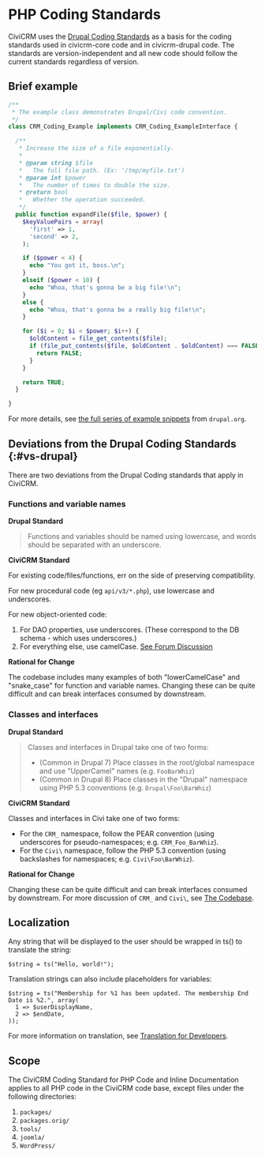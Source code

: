 # PHP Coding Standards

CiviCRM uses the [Drupal Coding Standards](https://www.drupal.org/docs/develop/standards) as a basis for the coding standards used in civicrm-core code and in civicrm-drupal code.
The standards are version-independent and all new code should follow the current standards regardless of version. 

## Brief example

```php
/**
 * The example class demonstrates Drupal/Civi code convention.
 */
class CRM_Coding_Example implements CRM_Coding_ExampleInterface {

  /**
   * Increase the size of a file exponentially.
   *
   * @param string $file
   *   The full file path. (Ex: '/tmp/myfile.txt')
   * @param int $power
   *   The number of times to double the size.
   * @return bool
   *   Whether the operation succeeded.
   */
  public function expandFile($file, $power) {
    $keyValuePairs = array(
      'first' => 1,
      'second' => 2,
    );

    if ($power < 4) {
      echo "You got it, boss.\n";
    }
    elseif ($power < 10) {
      echo "Whoa, that's gonna be a big file!\n";
    }
    else {
      echo "Whoa, that's gonna be a really big file!\n";
    }

    for ($i = 0; $i < $power; $i++) {
      $oldContent = file_get_contents($file);
      if (file_put_contents($file, $oldContent . $oldContent) === FALSE) {
        return FALSE;
      }
    }

    return TRUE;
  }

}
```

For more details, see [the full series of example snippets](https://www.drupal.org/docs/develop/standards/coding-standards) from `drupal.org`.

## Deviations from the Drupal Coding Standards {:#vs-drupal}

There are two deviations from the Drupal Coding standards that apply in CiviCRM.

### Functions and variable names

**Drupal Standard**

> Functions and variables should be named using lowercase, and words should be separated with an underscore.

**CiviCRM Standard**

For existing code/files/functions, err on the side of preserving compatibility.

For new procedural code (eg `api/v3/*.php`), use lowercase and underscores.
 
For new object-oriented code:

1. For DAO properties, use underscores. (These correspond to the DB schema - which uses underscores.)
2. For everything else, use camelCase. [See Forum Discussion](http://forum.civicrm.org/index.php/topic,35519.0.html)

**Rational for Change**

The codebase includes many examples of both "lowerCamelCase" and "snake_case" for function and variable names. Changing these can be quite difficult and can break interfaces consumed by downstream.


### Classes and interfaces

**Drupal Standard**

> Classes and interfaces in Drupal take one of two forms:
> 
> * (Common in Drupal 7) Place classes in the root/global namespace and use "UpperCamel" names (e.g. `FooBarWhiz`)
> * (Common in Drupal 8) Place classes in the "Drupal\" namespace using PHP 5.3 conventions (e.g. `Drupal\Foo\BarWhiz`)


**CiviCRM Standard**

Classes and interfaces in Civi take one of two forms:

* For the `CRM_` namespace, follow the PEAR convention (using underscores for pseudo-namespaces; e.g. `CRM_Foo_BarWhiz`).
* For the `Civi\` namespace, follow the PHP 5.3 convention (using backslashes for namespaces; e.g. `Civi\Foo\BarWhiz`).

**Rational for Change**

Changing these can be quite difficult and can break interfaces consumed by downstream. For more discussion of `CRM_` and `Civi\`, see [The Codebase](/framework/filesystem.md).

## Localization

Any string that will be displayed to the user should be wrapped in ts() to translate the string:

```
$string = ts("Hello, world!");
```

Translation strings can also include placeholders for variables:

```
$string = ts("Membership for %1 has been updated. The membership End Date is %2.", array(
  1 => $userDisplayName,
  2 => $endDate,
));
```

For more information on translation, see [Translation for Developers](/translation/developers.md).

## Scope

The CiviCRM Coding Standard for PHP Code and Inline Documentation applies to all PHP code in the CiviCRM code base, except files under the following directories:

1. `packages/`
1. `packages.orig/`
1. `tools/`
1. `joomla/`
1. `WordPress/`
